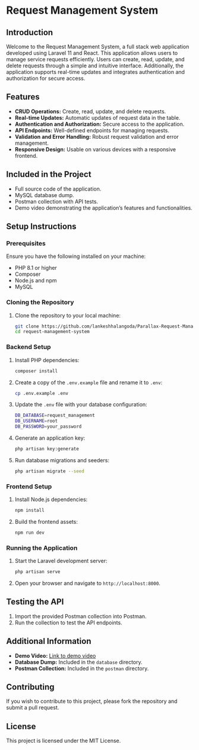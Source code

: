 # Request Management System

## Introduction

Welcome to the Request Management System, a full stack web application developed using Laravel 11 and React. This application allows users to manage service requests efficiently. Users can create, read, update, and delete requests through a simple and intuitive interface. Additionally, the application supports real-time updates and integrates authentication and authorization for secure access.

## Features

- **CRUD Operations:** Create, read, update, and delete requests.
- **Real-time Updates:** Automatic updates of request data in the table.
- **Authentication and Authorization:** Secure access to the application.
- **API Endpoints:** Well-defined endpoints for managing requests.
- **Validation and Error Handling:** Robust request validation and error management.
- **Responsive Design:** Usable on various devices with a responsive frontend.

## Included in the Project

- Full source code of the application.
- MySQL database dump.
- Postman collection with API tests.
- Demo video demonstrating the application’s features and functionalities.

## Setup Instructions

### Prerequisites

Ensure you have the following installed on your machine:

- PHP 8.1 or higher
- Composer
- Node.js and npm
- MySQL

### Cloning the Repository

1. Clone the repository to your local machine:
    ```sh
    git clone https://github.com/lankeshhalangoda/Parallax-Request-Management-System.git
    cd request-management-system
    ```

### Backend Setup

1. Install PHP dependencies:
    ```sh
    composer install
    ```

2. Create a copy of the `.env.example` file and rename it to `.env`:
    ```sh
    cp .env.example .env
    ```

3. Update the `.env` file with your database configuration:
    ```sh
    DB_DATABASE=request_management
    DB_USERNAME=root
    DB_PASSWORD=your_password
    ```

4. Generate an application key:
    ```sh
    php artisan key:generate
    ```

5. Run database migrations and seeders:
    ```sh
    php artisan migrate --seed
    ```

### Frontend Setup

1. Install Node.js dependencies:
    ```sh
    npm install
    ```

2. Build the frontend assets:
    ```sh
    npm run dev
    ```

### Running the Application

1. Start the Laravel development server:
    ```sh
    php artisan serve
    ```

2. Open your browser and navigate to `http://localhost:8000`.

## Testing the API

1. Import the provided Postman collection into Postman.
2. Run the collection to test the API endpoints.

## Additional Information

- **Demo Video:** [Link to demo video](#)
- **Database Dump:** Included in the `database` directory.
- **Postman Collection:** Included in the `postman` directory.

## Contributing

If you wish to contribute to this project, please fork the repository and submit a pull request.

## License

This project is licensed under the MIT License.

